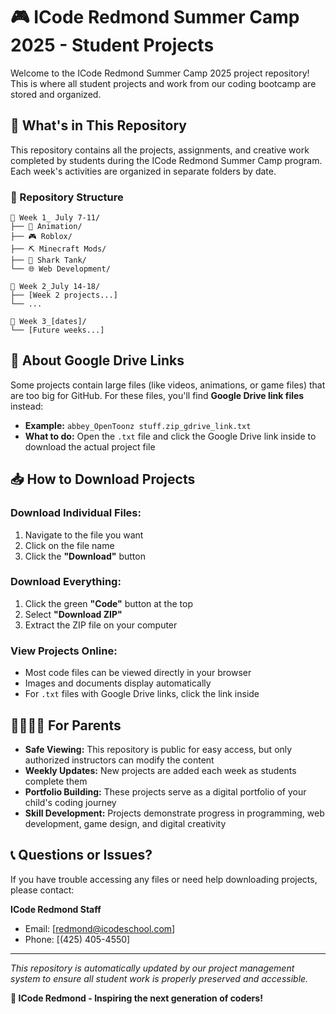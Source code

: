 # 🎮 ICode Redmond Summer Camp 2025 - Student Projects

Welcome to the ICode Redmond Summer Camp 2025 project repository! This is where all student projects and work from our coding bootcamp are stored and organized.

## 📂 What's in This Repository

This repository contains all the projects, assignments, and creative work completed by students during the ICode Redmond Summer Camp program. Each week's activities are organized in separate folders by date.

### 📅 Repository Structure
```
📁 Week 1_ July 7-11/
├── 🎨 Animation/
├── 🎮 Roblox/
├── ⛏️ Minecraft Mods/
├── 💼 Shark Tank/
└── 🌐 Web Development/

📁 Week 2_July 14-18/
├── [Week 2 projects...]
└── ...

📁 Week 3_[dates]/
└── [Future weeks...]
```

## 🔗 About Google Drive Links

Some projects contain large files (like videos, animations, or game files) that are too big for GitHub. For these files, you'll find **Google Drive link files** instead:

- **Example:** `abbey_OpenToonz stuff.zip_gdrive_link.txt`
- **What to do:** Open the `.txt` file and click the Google Drive link inside to download the actual project file

## 📥 How to Download Projects

### Download Individual Files:
1. Navigate to the file you want
2. Click on the file name
3. Click the **"Download"** button

### Download Everything:
1. Click the green **"Code"** button at the top
2. Select **"Download ZIP"**
3. Extract the ZIP file on your computer

### View Projects Online:
- Most code files can be viewed directly in your browser
- Images and documents display automatically
- For `.txt` files with Google Drive links, click the link inside

## 👨‍👩‍👧‍👦 For Parents

- **Safe Viewing:** This repository is public for easy access, but only authorized instructors can modify the content
- **Weekly Updates:** New projects are added each week as students complete them
- **Portfolio Building:** These projects serve as a digital portfolio of your child's coding journey
- **Skill Development:** Projects demonstrate progress in programming, web development, game design, and digital creativity

## 📞 Questions or Issues?

If you have trouble accessing any files or need help downloading projects, please contact:

**ICode Redmond Staff**
- Email: [redmond@icodeschool.com]
- Phone: [(425) 405-4550]

---

*This repository is automatically updated by our project management system to ensure all student work is properly preserved and accessible.*

**🏫 ICode Redmond - Inspiring the next generation of coders!** 

